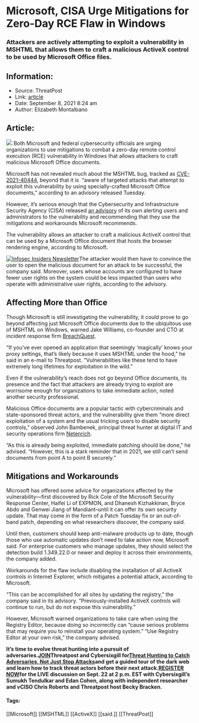 # Microsoft, CISA Urge Mitigations for Zero-Day RCE Flaw in Windows
### Attackers are actively attempting to exploit a vulnerability in MSHTML that allows them to craft a malicious ActiveX control to be used by Microsoft Office files.

## Information:
+ Source: ThreatPost
+ Link: [article](https://kasperskycontenthub.com/threatpost-global/?p=169273)
+ Date: September 8, 2021  8:24 am
+ Author: Elizabeth Montalbano


## Article:
![](https://media.threatpost.com/wp-content/uploads/sites/103/2020/09/15073634/Microsoft-Office.jpg)
Both Microsoft and federal cybersecurity officials are urging organizations to use mitigations to combat a zero-day remote control execution (RCE) vulnerability in Windows that allows attackers to craft malicious Microsoft Office documents.


Microsoft has not revealed much about the MSHTML bug, tracked as [CVE-2021-40444](https://cve.mitre.org/cgi-bin/cvename.cgi?name=CVE-2021-40444), beyond that it is  “aware of targeted attacks that attempt to exploit this vulnerability by using specially-crafted Microsoft Office documents,” according to an advisory released Tuesday.


However, it’s serious enough that the Cybersecurity and Infrastructure Security Agency (CISA) released [an advisory](https://us-cert.cisa.gov/ncas/current-activity/2021/09/07/microsoft-releases-mitigations-and-workarounds-cve-2021-40444) of its own alerting users and administrators to the vulnerability and recommending that they use the mitigations and workarounds Microsoft recommends.


The vulnerability allows an attacker to craft a malicious ActiveX control that can be used by a Microsoft Office document that hosts the browser rendering engine, according to Microsoft.  

[![Infosec Insiders Newsletter](https://media.threatpost.com/wp-content/uploads/sites/103/2021/07/10165815/infosec_insiders_in_article_promo.png)](https://threatpost.com/infosec-insider-subscription-page/?utm_source=ART&utm_medium=ART&utm_campaign=InfosecInsiders_Newsletter_Promo/)The attacker would then have to convince the user to open the malicious document for an attack to be successful, the company said. Moreover, users whose accounts are configured to have fewer user rights on the system could be less impacted than users who operate with administrative user rights, according to the advisory.


**Affecting More than Office**
------------------------------


Though Microsoft is still investigating the vulnerability, it could prove to go beyond affecting just Microsoft Office documents due to the ubiquitous use of MSHTML on Windows, warned Jake Williams, co-founder and CTO at incident response firm [BreachQuest](https://breachquest.com/).


“If you’ve ever opened an application that seemingly ‘magically’ knows your proxy settings, that’s likely because it uses MSHTML under the hood,” he said in an e-mail to Threatpost. “Vulnerabilities like these tend to have extremely long lifetimes for exploitation in the wild.”


Even if the vulnerability’s reach does not go beyond Office documents, its presence and the fact that attackers are already trying to exploit are worrisome enough for organizations to take immediate action, noted another security professional.


Malicious Office documents are a popular tactic with cybercriminals and state-sponsored threat actors, and the vulnerability give them “more direct exploitation of a system and the usual tricking users to disable security controls,” observed John Bambenek, principal threat hunter at digital IT and security operations firm [Netenrich](https://netenrich.com/).


“As this is already being exploited, immediate patching should be done,” he advised. “However, this is a stark reminder that in 2021, we still can’t send documents from point A to point B securely.”


**Mitigations and Workarounds**
-------------------------------


Microsoft has offered some advice for organizations affected by the vulnerability—first discovered by Rick Cole of the Microsoft Security Response Center, Haifei Li of EXPMON, and Dhanesh Kizhakkinan, Bryce Abdo and Genwei Jiang of Mandiant–until it can offer its own security update. That may come in the form of a Patch Tuesday fix or an out-of-band patch, depending on what researchers discover, the company said.


Until then, customers should keep anti-malware products up to date, though those who use automatic updates don’t need to take action now, Microsoft said. For enterprise customers who manage updates, they should select the detection build 1.349.22.0 or newer and deploy it across their environments, the company added.


Workarounds for the flaw include disabling the installation of all ActiveX controls in Internet Explorer, which mitigates a potential attack, according to Microsoft.


“This can be accomplished for all sites by updating the registry,” the company said in its advisory. “Previously-installed ActiveX controls will continue to run, but do not expose this vulnerability.”


However, Microsoft warned organizations to take care when using the Registry Editor, because doing so incorrectly can “cause serious problems that may require you to reinstall your operating system.” “Use Registry Editor at your own risk,” the company advised.


**It’s time to evolve threat hunting into a pursuit of adversaries.**[**JOIN**](https://threatpost.com/webinars/threat-hunting-catch-adversaries/?utm_source=ART&utm_medium=ART&utm_campaign=September_Cybersixgill_Webinar)**Threatpost and Cybersixgill for**[**Threat Hunting to Catch Adversaries, Not Just Stop Attacks**](https://threatpost.com/webinars/threat-hunting-catch-adversaries/?utm_source=ART&utm_medium=ART&utm_campaign=September_Cybersixgill_Webinar)**and get a guided tour of the dark web and learn how to track threat actors before their next attack.**[**REGISTER NOW**](https://threatpost.com/webinars/threat-hunting-catch-adversaries/?utm_source=ART&utm_medium=ART&utm_campaign=September_Cybersixgill_Webinar)**for the LIVE discussion on Sept. 22 at 2 p.m. EST with Cybersixgill’s Sumukh Tendulkar and Edan Cohen, along with independent researcher and vCISO Chris Roberts and Threatpost host Becky Bracken.**




#### Tags:
[[Microsoft]] [[MSHTML]] [[ActiveX]] [[said.]] [[ThreatPost]]
